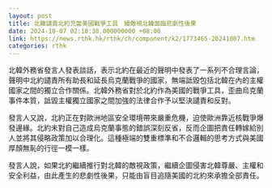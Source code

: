```yaml
---
layout: post
title: 北韓譴責北約充當美國戰爭工具　續敵視北韓面臨悲劇性後果
date: 2024-10-07 02:18:38.000000000 +08:00
link: https://news.rthk.hk/rthk/ch/component/k2/1773465-20241007.htm
categories: rthk
---
```


北韓外務省發言人發表談話，表示北約在最近的聲明中發表了一系列不合理言論，聲明中北約譴責所有助長和延長烏克蘭戰爭的國家，無端詆毀包括北韓在內的主權國家之間的獨立合作關係。北韓外務省對於北約作為美國的戰爭工具，歪曲烏克蘭事件本質，詆毀主權獨立國家之間加強的法律合作予以堅決譴責和反對。

發言人又說，北約正在對歐洲地區安全環境帶來嚴重危機，迫使歐洲靠近核戰爭爆發邊緣。北約未對自己造成烏克蘭事態的錯誤深刻反省，反而企圖把責任轉嫁給別人並將其侵略政策加以合理化。這種極端的雙重標準和不合邏輯的思考方式與美國厚顏無恥的行徑一模一樣。

發言人說，如果北約繼續推行對北韓的敵視政策，繼續企圖侵害北韓尊嚴、主權和安全利益，由此產生的悲劇性後果，只能由盲目追隨美國的北約來承擔全部責任。
